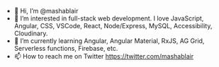 - 👋 Hi, I’m @mashablair
- 👀 I’m interested in full-stack web development.  I love JavaScript, Angular, CSS, VSCode, React, Node/Express, MySQL, Accessibility, Cloudinary.  
- 🌱 I’m currently learning Angular, Angular Material, RxJS, AG Grid, Serverless functions, Firebase, etc.  
- 📫 How to reach me on Twitter https://twitter.com/mashablair 

<!---
mashablair/mashablair is a ✨ special ✨ repository because its `README.md` (this file) appears on your GitHub profile.
You can click the Preview link to take a look at your changes.
--->
